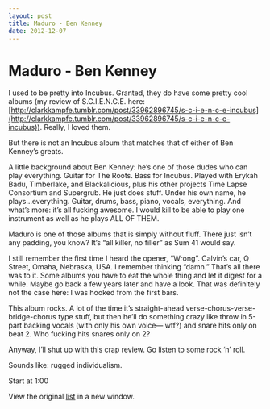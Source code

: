 ```yaml
---
layout: post
title: Maduro - Ben Kenney
date: 2012-12-07
---
```



Maduro - Ben Kenney
===================

I used to be pretty into Incubus. Granted, they do have some pretty cool
albums (my review of S.C.I.E.N.C.E. here: 
[](http://clarkkampfe.tumblr.com/post/33962896745/s-c-i-e-n-c-e-incubus)[http://clarkkampfe.tumblr.com/post/33962896745/s-c-i-e-n-c-e-incubus](http://clarkkampfe.tumblr.com/post/33962896745/s-c-i-e-n-c-e-incubus)).
Really, I loved them.

 But there is not an Incubus album that matches that of either of Ben
Kenney’s greats.

A little background about Ben Kenney: he’s one of those dudes who can
play everything. Guitar for The Roots. Bass for Incubus. Played with
Erykah Badu, Timberlake, and Blackalicious, plus his other projects Time
Lapse Consortium and Supergrub. He just does stuff. Under his own name,
he plays…everything. Guitar, drums, bass, piano, vocals, everything. And
what’s more: it’s all fucking awesome. I would kill to be able to play
one instrument as well as he plays ALL OF THEM.

Maduro is one of those albums that is simply without fluff. There just
isn’t any padding, you know? It’s “all killer, no filler” as Sum 41
would say. 

I still remember the first time I heard the opener, “Wrong”. Calvin’s
car, Q Street, Omaha, Nebraska, USA. I remember thinking “damn.” That’s
all there was to it. Some albums you have to eat the whole thing and let
it digest for a while. Maybe go back a few years later and have a look.
That was definitely not the case here: I was hooked from the first bars.


This album rocks. A lot of the time it’s straight-ahead
verse-chorus-verse-bridge-chorus type stuff, but then he’ll do something
crazy like throw in 5-part backing vocals (with only his own voice—
wtf?) and snare hits only on beat 2. Who fucking hits snares only on 2?

Anyway, I’ll shut up with this crap review. Go listen to some rock ‘n’
roll.

Sounds like: rugged individualism.

Start at 1:00 

View the original
[list](http://clarkkampfe.tumblr.com/post/33904700007/album-love) in a
new window.
